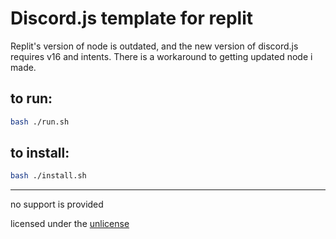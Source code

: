 # Discord.js template for replit

Replit's version of node is outdated, and the new version of discord.js requires v16 and intents. There is a workaround to getting updated node i made.

## to run:

```bash
bash ./run.sh
```

## to install:

```bash
bash ./install.sh
```

***

no support is provided

licensed under the [unlicense]()